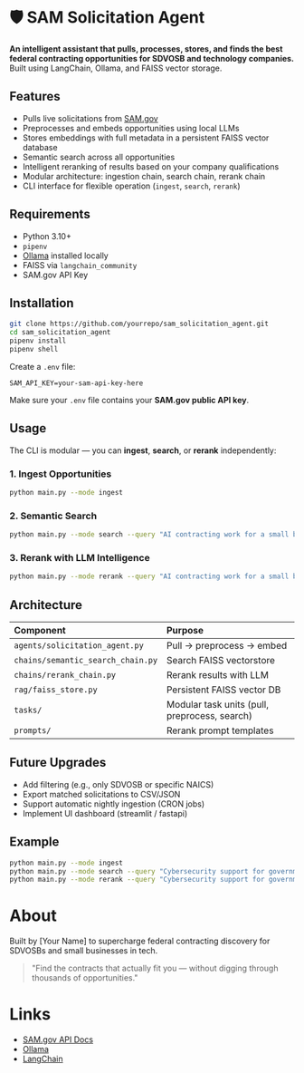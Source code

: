 # 🛡️ SAM Solicitation Agent

**An intelligent assistant that pulls, processes, stores, and finds the best federal contracting opportunities for SDVOSB and technology companies.**  
Built using LangChain, Ollama, and FAISS vector storage.

## Features

- Pulls live solicitations from [SAM.gov](https://sam.gov)
- Preprocesses and embeds opportunities using local LLMs
- Stores embeddings with full metadata in a persistent FAISS vector database
- Semantic search across all opportunities
- Intelligent reranking of results based on your company qualifications
- Modular architecture: ingestion chain, search chain, rerank chain
- CLI interface for flexible operation (`ingest`, `search`, `rerank`)


## Requirements

- Python 3.10+
- `pipenv`
- [Ollama](https://ollama.ai/) installed locally
- FAISS via `langchain_community`
- SAM.gov API Key


## Installation

```bash
git clone https://github.com/yourrepo/sam_solicitation_agent.git
cd sam_solicitation_agent
pipenv install
pipenv shell
```

Create a `.env` file:

```dotenv
SAM_API_KEY=your-sam-api-key-here
```

Make sure your `.env` file contains your **SAM.gov public API key**.


## Usage

The CLI is modular — you can **ingest**, **search**, or **rerank** independently:

### 1. Ingest Opportunities

```bash
python main.py --mode ingest
```

### 2. Semantic Search

```bash
python main.py --mode search --query "AI contracting work for a small business"
```

### 3. Rerank with LLM Intelligence

```bash
python main.py --mode rerank --query "AI contracting work for a small business"
```


## Architecture

| Component | Purpose |
|:--|:--|
| `agents/solicitation_agent.py` | Pull → preprocess → embed |
| `chains/semantic_search_chain.py` | Search FAISS vectorstore |
| `chains/rerank_chain.py` | Rerank results with LLM |
| `rag/faiss_store.py` | Persistent FAISS vector DB |
| `tasks/` | Modular task units (pull, preprocess, search) |
| `prompts/` | Rerank prompt templates |


## Future Upgrades

- Add filtering (e.g., only SDVOSB or specific NAICS)
- Export matched solicitations to CSV/JSON
- Support automatic nightly ingestion (CRON jobs)
- Implement UI dashboard (streamlit / fastapi)


## Example

```bash
python main.py --mode ingest
python main.py --mode search --query "Cybersecurity support for government agencies"
python main.py --mode rerank --query "Cybersecurity support for government agencies"
```


# About

Built by [Your Name] to supercharge federal contracting discovery for SDVOSBs and small businesses in tech.

> "Find the contracts that actually fit you — without digging through thousands of opportunities."


# Links

- [SAM.gov API Docs](https://open.gsa.gov/api/sam/opportunities-api/)
- [Ollama](https://ollama.ai/)
- [LangChain](https://python.langchain.com/)

